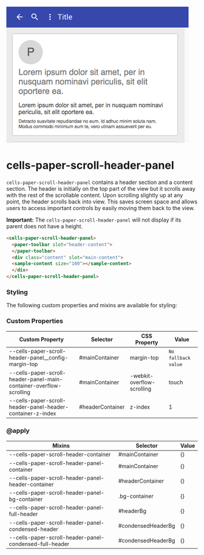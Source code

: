 ![cells-paper-scroll-header-panel screenshot](cells-paper-scroll-header-panel.png)

# cells-paper-scroll-header-panel

`cells-paper-scroll-header-panel` contains a header section and a content section.  The
header is initially on the top part of the view but it scrolls away with the
rest of the scrollable content.  Upon scrolling slightly up at any point, the
header scrolls back into view.  This saves screen space and allows users to
access important controls by easily moving them back to the view.

__Important:__ The `cells-paper-scroll-header-panel` will not display if its parent does not have a height.

```html
<cells-paper-scroll-header-panel>
  <paper-toolbar slot="header-content">
  </paper-toolbar>
  <div class="content" slot="main-content">
  <sample-content size="100"></sample-content>
  </div>
</cells-paper-scroll-header-panel>
```

### Styling

The following custom properties and mixins are available for styling:

### Custom Properties
| Custom Property                                            | Selector         | CSS Property | Value               |
| ---------------------------------------------------------- | ---------------- | ------------ | ------------------- |
| --cells-paper-scroll-header-panel__config-margin-top       | #mainContainer   | margin-top   | `No fallback value` |
| --cells-paper-scroll-header-panel-main-container-overflow-scrolling | #mainContainer | -webkit-overflow-scrolling  |  touch |
| --cells-paper-scroll-header-panel-header-container-z-index | #headerContainer | z-index      |  1                  |

### @apply
| Mixins                                                  | Selector           | Value |
| ------------------------------------------------------- | ------------------ | ----- |
| --cells-paper-scroll-header-container                   | #mainContainer     | {}    |
| --cells-paper-scroll-header-panel-container             | #mainContainer     | {}    |
| --cells-paper-scroll-header-panel-header-container      | #headerContainer   | {}    |
| --cells-paper-scroll-header-panel-bg-container          | .bg-container      | {}    |
| --cells-paper-scroll-header-panel-full-header           | #headerBg          | {}    |
| --cells-paper-scroll-header-panel-condensed-header      | #condensedHeaderBg | {}    |
| --cells-paper-scroll-header-panel-condensed-full-header | #condensedHeaderBg | {}    |

